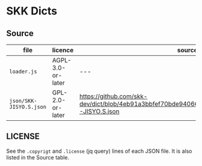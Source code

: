 # SKK Dicts

## Source

file | licence | source
---- | ------- | ------
`loader.js` | AGPL-3.0-or-later | ---
`json/SKK-JISYO.S.json` | GPL-2.0-or-later | https://github.com/skk-dev/dict/blob/4eb91a3bbfef70bde940668ec60f3beae291e971/json/SKK-JISYO.S.json

## LICENSE

See the `.copyrigt` and `.license` (jq query) lines of each JSON file.
It is also listed in the Source table.
